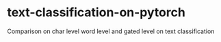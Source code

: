 # text-classification-on-pytorch

Comparison on 
char level 
word level and 
gated level on text classification
